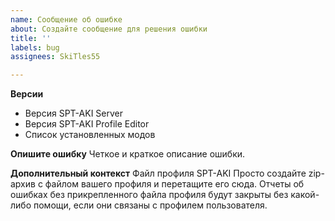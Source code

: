 ```yaml
---
name: Сообщение об ошибке
about: Создайте сообщение для решения ошибки
title: ''
labels: bug
assignees: SkiTles55

---
```


**Версии**
- Версия SPT-AKI Server
- Версия SPT-AKI Profile Editor
- Список установленных модов

**Опишите ошибку**
Четкое и краткое описание ошибки.

**Дополнительный контекст**
Файл профиля SPT-AKI
Просто создайте zip-архив с файлом вашего профиля и перетащите его сюда. Отчеты об ошибках без прикрепленного файла профиля будут закрыты без какой-либо помощи, если они связаны с профилем пользователя.